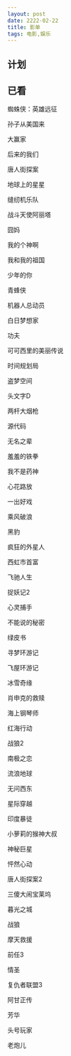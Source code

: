 ```yaml
---
layout: post
date: 2222-02-22
title: 影单
tags: 电影,娱乐
---
```


## 计划


## 已看

蜘蛛侠：英雄远征

孙子从美国来

大赢家

后来的我们

唐人街探案

地球上的星星

缝纫机乐队

战斗天使阿丽塔

囧妈

我的个神啊

我和我的祖国

少年的你

青蜂侠

机器人总动员

白日梦想家

功夫

可可西里的美丽传说

时间规划局

盗梦空间

头文字D

两杆大烟枪

源代码

无名之辈

羞羞的铁拳

我不是药神

心花路放

一出好戏

乘风破浪

黑豹

疯狂的外星人

西虹市首富

飞驰人生

捉妖记2

心灵捕手

不能说的秘密

绿皮书

寻梦环游记

飞屋环游记

冰雪奇缘

肖申克的救赎

海上钢琴师

红海行动

战狼2

南极之恋

流浪地球

无问西东

星际穿越

印度暴徒

小萝莉的猴神大叔

神秘巨星

怦然心动

唐人街探案2

三傻大闹宝莱坞

暮光之城

战狼

摩天救援

前任3

情圣

复仇者联盟3

阿甘正传

芳华

头号玩家

老炮儿
